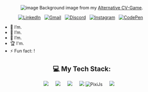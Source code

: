 <div align="center">

![image](https://github.com/user-attachments/assets/2479e192-3e6b-450e-aa89-66cc4184926f)
Background image from my [Alternative CV-Game](https://east-of-eden.netlify.app/).

[![LinkedIn](https://skillicons.dev/icons?i=linkedin)](https://www.linkedin.com/in/mirskyi-dev/) &nbsp;
[![Gmail](https://skillicons.dev/icons?i=gmail)](mailto:blakphantom2@gmail.com?subject=Hello%20Maksym,%20From%20Github) &nbsp;
[![Discord](https://skillicons.dev/icons?i=discord)](https://discordapp.com/users/271235656460533761/) &nbsp;
[![Instagram](https://skillicons.dev/icons?i=instagram)](https://www.instagram.com/taleynikov_dev/) &nbsp;
[![CodePen](https://skillicons.dev/icons?i=codepen)](https://codepen.io/ShittyWizard) &nbsp;

</div>

- 🔭 I’m.
- 🌱 I’m.
- 📝 I’m.
- 🏆 I'm.
- ⚡ Fun fact: !

<div align="center">
  
## 💻 My Tech Stack:
<img src="https://skillicons.dev/icons?i=git,github,githubactions,gitlab" /> &emsp;
<img src="https://skillicons.dev/icons?i=html,css,sass,js,ts" /> &emsp;
<img src="https://skillicons.dev/icons?i=angular,gulp,npm" /> &emsp;
<img src="https://skillicons.dev/icons?i=threejs" /> 
![PixiJs](https://github.com/user-attachments/assets/fbb82690-9bbf-4392-9618-d7762d2dce78) &emsp;
<img src="https://skillicons.dev/icons?i=webstorm,ps,ae" /> &emsp;

</div>
